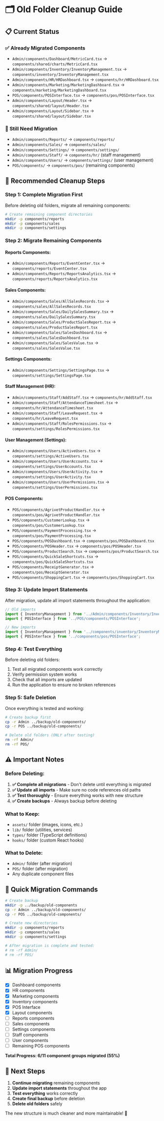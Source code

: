 # 🗂️ Old Folder Cleanup Guide

## 📋 **Current Status**

### ✅ **Already Migrated Components**
- `Admin/components/Dashboard/MetricCard.tsx` → `components/shared/charts/MetricCard.tsx`
- `Admin/components/Inventory/InventoryManagement.tsx` → `components/inventory/InventoryManagement.tsx`
- `Admin/components/HR/HRDashboard.tsx` → `components/hr/HRDashboard.tsx`
- `Admin/components/Marketing/MarketingDashboard.tsx` → `components/marketing/MarketingDashboard.tsx`
- `POS/components/POSInterface.tsx` → `components/pos/POSInterface.tsx`
- `Admin/components/Layout/Header.tsx` → `components/shared/layout/Header.tsx`
- `Admin/components/Layout/Sidebar.tsx` → `components/shared/layout/Sidebar.tsx`

### 🔄 **Still Need Migration**
- `Admin/components/Reports/` → `components/reports/`
- `Admin/components/Sales/` → `components/sales/`
- `Admin/components/Settings/` → `components/settings/`
- `Admin/components/Staff/` → `components/hr/` (staff management)
- `Admin/components/Users/` → `components/settings/` (user management)
- `POS/components/` → `components/pos/` (remaining components)

## 🎯 **Recommended Cleanup Steps**

### **Step 1: Complete Migration First**
Before deleting old folders, migrate all remaining components:

```bash
# Create remaining component directories
mkdir -p components/reports
mkdir -p components/sales
mkdir -p components/settings
```

### **Step 2: Migrate Remaining Components**

#### **Reports Components:**
- `Admin/components/Reports/EventCenter.tsx` → `components/reports/EventCenter.tsx`
- `Admin/components/Reports/ReportsAnalytics.tsx` → `components/reports/ReportsAnalytics.tsx`

#### **Sales Components:**
- `Admin/components/Sales/AllSalesRecords.tsx` → `components/sales/AllSalesRecords.tsx`
- `Admin/components/Sales/DailySalesSummary.tsx` → `components/sales/DailySalesSummary.tsx`
- `Admin/components/Sales/ProductSalesReport.tsx` → `components/sales/ProductSalesReport.tsx`
- `Admin/components/Sales/SalesDashboard.tsx` → `components/sales/SalesDashboard.tsx`
- `Admin/components/Sales/SalesValue.tsx` → `components/sales/SalesValue.tsx`

#### **Settings Components:**
- `Admin/components/Settings/SettingsPage.tsx` → `components/settings/SettingsPage.tsx`

#### **Staff Management (HR):**
- `Admin/components/Staff/AddStaff.tsx` → `components/hr/AddStaff.tsx`
- `Admin/components/Staff/AttendanceTimesheet.tsx` → `components/hr/AttendanceTimesheet.tsx`
- `Admin/components/Staff/LeaveRequest.tsx` → `components/hr/LeaveRequest.tsx`
- `Admin/components/Staff/RolesPermissions.tsx` → `components/settings/RolesPermissions.tsx`

#### **User Management (Settings):**
- `Admin/components/Users/ActiveUsers.tsx` → `components/settings/ActiveUsers.tsx`
- `Admin/components/Users/UserAccounts.tsx` → `components/settings/UserAccounts.tsx`
- `Admin/components/Users/UserActivity.tsx` → `components/settings/UserActivity.tsx`
- `Admin/components/Users/UserPermissions.tsx` → `components/settings/UserPermissions.tsx`

#### **POS Components:**
- `POS/components/AgrivetProductHandler.tsx` → `components/pos/AgrivetProductHandler.tsx`
- `POS/components/CustomerLookup.tsx` → `components/pos/CustomerLookup.tsx`
- `POS/components/PaymentProcessing.tsx` → `components/pos/PaymentProcessing.tsx`
- `POS/components/POSDashboard.tsx` → `components/pos/POSDashboard.tsx`
- `POS/components/POSHeader.tsx` → `components/pos/POSHeader.tsx`
- `POS/components/ProductSearch.tsx` → `components/pos/ProductSearch.tsx`
- `POS/components/QuickSaleShortcuts.tsx` → `components/pos/QuickSaleShortcuts.tsx`
- `POS/components/ReceiptGenerator.tsx` → `components/pos/ReceiptGenerator.tsx`
- `POS/components/ShoppingCart.tsx` → `components/pos/ShoppingCart.tsx`

### **Step 3: Update Import Statements**
After migration, update all import statements throughout the application:

```typescript
// Old imports
import { InventoryManagement } from '../Admin/components/Inventory/InventoryManagement';
import { POSInterface } from '../POS/components/POSInterface';

// New imports
import { InventoryManagement } from '../components/inventory/InventoryManagement';
import { POSInterface } from '../components/pos/POSInterface';
```

### **Step 4: Test Everything**
Before deleting old folders:
1. Test all migrated components work correctly
2. Verify permission system works
3. Check that all imports are updated
4. Run the application to ensure no broken references

### **Step 5: Safe Deletion**
Once everything is tested and working:

```bash
# Create backup first
cp -r Admin ../backup/old-components/
cp -r POS ../backup/old-components/

# Delete old folders (ONLY after testing)
rm -rf Admin/
rm -rf POS/
```

## ⚠️ **Important Notes**

### **Before Deleting:**
1. **✅ Complete all migrations** - Don't delete until everything is migrated
2. **✅ Update all imports** - Make sure no code references old paths
3. **✅ Test thoroughly** - Ensure everything works with new structure
4. **✅ Create backups** - Always backup before deleting

### **What to Keep:**
- `assets/` folder (images, icons, etc.)
- `lib/` folder (utilities, services)
- `types/` folder (TypeScript definitions)
- `hooks/` folder (custom React hooks)

### **What to Delete:**
- `Admin/` folder (after migration)
- `POS/` folder (after migration)
- Any duplicate component files

## 🚀 **Quick Migration Commands**

```bash
# Create backup
mkdir -p ../backup/old-components
cp -r Admin ../backup/old-components/
cp -r POS ../backup/old-components/

# Create new directories
mkdir -p components/reports
mkdir -p components/sales
mkdir -p components/settings

# After migration is complete and tested:
# rm -rf Admin/
# rm -rf POS/
```

## 📊 **Migration Progress**

- [x] Dashboard components
- [x] HR components  
- [x] Marketing components
- [x] Inventory components
- [x] POS Interface
- [x] Layout components
- [ ] Reports components
- [ ] Sales components
- [ ] Settings components
- [ ] Staff components
- [ ] User components
- [ ] Remaining POS components

**Total Progress: 6/11 component groups migrated (55%)**

## 🎯 **Next Steps**

1. **Continue migrating** remaining components
2. **Update import statements** throughout the app
3. **Test everything** works correctly
4. **Create final backup** before deletion
5. **Delete old folders** safely

The new structure is much cleaner and more maintainable! 🎉





